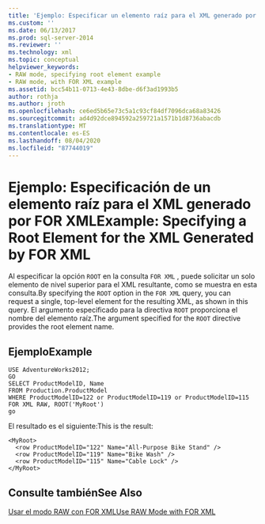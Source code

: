 ```yaml
---
title: 'Ejemplo: Especificar un elemento raíz para el XML generado por FOR XML | Microsoft Docs'
ms.custom: ''
ms.date: 06/13/2017
ms.prod: sql-server-2014
ms.reviewer: ''
ms.technology: xml
ms.topic: conceptual
helpviewer_keywords:
- RAW mode, specifying root element example
- RAW mode, with FOR XML example
ms.assetid: bcc54b11-0713-4e43-8dbe-d6f3ad1993b5
author: rothja
ms.author: jroth
ms.openlocfilehash: ce6ed5b65e73c5a1c93cf84df7096dca68a83426
ms.sourcegitcommit: ad4d92dce894592a259721a1571b1d8736abacdb
ms.translationtype: MT
ms.contentlocale: es-ES
ms.lasthandoff: 08/04/2020
ms.locfileid: "87744019"
---
```

# <a name="example-specifying-a-root-element-for-the-xml-generated-by-for-xml"></a><span data-ttu-id="647d6-102">Ejemplo: Especificación de un elemento raíz para el XML generado por FOR XML</span><span class="sxs-lookup"><span data-stu-id="647d6-102">Example: Specifying a Root Element for the XML Generated by FOR XML</span></span>
  <span data-ttu-id="647d6-103">Al especificar la opción `ROOT` en la consulta `FOR XML` , puede solicitar un solo elemento de nivel superior para el XML resultante, como se muestra en esta consulta.</span><span class="sxs-lookup"><span data-stu-id="647d6-103">By specifying the `ROOT` option in the `FOR XML` query, you can request a single, top-level element for the resulting XML, as shown in this query.</span></span> <span data-ttu-id="647d6-104">El argumento especificado para la directiva `ROOT` proporciona el nombre del elemento raíz.</span><span class="sxs-lookup"><span data-stu-id="647d6-104">The argument specified for the `ROOT` directive provides the root element name.</span></span>  
  
## <a name="example"></a><span data-ttu-id="647d6-105">Ejemplo</span><span class="sxs-lookup"><span data-stu-id="647d6-105">Example</span></span>  
  
```  
USE AdventureWorks2012;  
GO  
SELECT ProductModelID, Name   
FROM Production.ProductModel  
WHERE ProductModelID=122 or ProductModelID=119 or ProductModelID=115  
FOR XML RAW, ROOT('MyRoot')  
go  
```  
  
 <span data-ttu-id="647d6-106">El resultado es el siguiente:</span><span class="sxs-lookup"><span data-stu-id="647d6-106">This is the result:</span></span>  
  
```  
<MyRoot>  
  <row ProductModelID="122" Name="All-Purpose Bike Stand" />  
  <row ProductModelID="119" Name="Bike Wash" />  
  <row ProductModelID="115" Name="Cable Lock" />  
</MyRoot>  
```  
  
## <a name="see-also"></a><span data-ttu-id="647d6-107">Consulte también</span><span class="sxs-lookup"><span data-stu-id="647d6-107">See Also</span></span>  
 [<span data-ttu-id="647d6-108">Usar el modo RAW con FOR XML</span><span class="sxs-lookup"><span data-stu-id="647d6-108">Use RAW Mode with FOR XML</span></span>](use-raw-mode-with-for-xml.md)  
  
  
